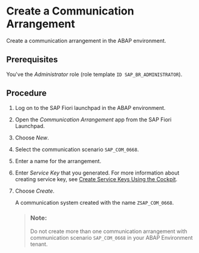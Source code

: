 <!-- loiob7a87fd525f04f1aa485dd5ddf4bf562 -->

# Create a Communication Arrangement

Create a communication arrangement in the ABAP environment.



<a name="loiob7a87fd525f04f1aa485dd5ddf4bf562__prereq_dm4_pyj_jpb"/>

## Prerequisites

You've the *Administrator* role \(role template `ID SAP_BR_ADMINISTRATOR`\).



## Procedure

1.  Log on to the SAP Fiori launchpad in the ABAP environment.

2.  Open the *Communication Arrangement* app from the SAP Fiori Launchpad.

3.  Choose *New*.

4.  Select the communication scenario `SAP_COM_0668`.

5.  Enter a name for the arrangement.

6.  Enter *Service Key* that you generated. For more information about creating service key, see [Create Service Keys Using the Cockpit](https://help.sap.com/viewer/65de2977205c403bbc107264b8eccf4b/Cloud/en-US/cdf4f200db3e4c248fa67401937b2f78.html).

7.  Choose *Create*.

    A communication system created with the name `ZSAP_COM_0668`.

    > ### Note:  
    > Do not create more than one communication arrangement with communication scenario `SAP_COM_0668` in your ABAP Environment tenant.


